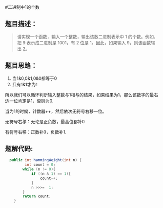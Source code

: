 #二进制中1的个数
## 题目描述：
>请实现一个函数，输入一个整数，输出该数二进制表示中 1 的个数。例如，把 9 表示成二进制是 1001，有 2 位是 1。因此，如果输入 9，则该函数输出 2。

## 题目思路：

1. 当1&0,0&1,0&0都等于0
2. 只有1&1才为1

所以我们可以循环判断输入整数与1相与的结果，如果结果为1，那么该数字的最右边一位肯定是1，否则为0.

当为1的时候，计数器++，然后依次无符号右移一位。

无符号右移：无论是正负数，最高位都补0

有符号右移：正数补0，负数补1.

## 题解代码:

```java
  public int hammingWeight(int n) {
         int count = 0;
        while (n != 0){
            if ((n & 1) == 1){
                count++;
            }
            n >>>=  1;
        }
        return count;
    }
```

